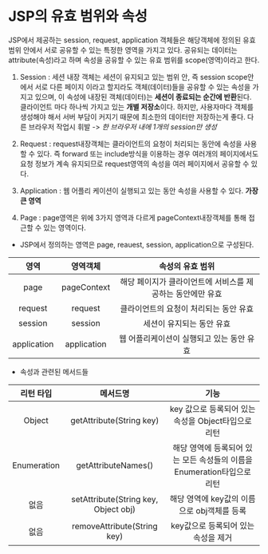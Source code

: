 # JSP의 유효 범위와 속성

JSP에서 제공하는 session, request, application 객체들은 해당객체에 정의된 유효범위 안에서 서로 공유할 수 있는 특정한 영역을 가지고 있다. 
공유되는 데이터는 attribute(속성)라고 하며 속성을 공유할 수 있는 유효 범위를 scope(영역)이라고 한다.

1. Session :
세션 내장 객체는 세션이 유지되고 있는 범위 안, 즉 session scope안에서 서로 다른 페이지 이라고 할지라도 객체(데이터)들을 공유할 수 있는 속성을 가지고 있으며,
이 속성에 내장된 객체(데이터)는 **세션이 종료되는 순간에 반환**된다.
클라이언트 마다 하나씩 가지고 있는 **개별 저장소**이다. 하지만, 사용자마다 객체를 생성해야 해서 서버 부담이 커지기 때문에 최소한의 데이터만 저장하는게 좋다.
다른 브라우저 작업시 휘발 -> *한 브라우저 내에 1개의 session만 생성*

2. Request :
request내장객체는 클라이언트의 요청이 처리되는 동안에 속성을 사용할 수 있다.
즉 forward 또는 include방식을 이용하는 경우 여러개의 페이지에서도 요청 정보가 계속 유지되므로 request영역의 속성을 여러 페이지에서 공유할 수 있다.

3. Application :
웹 어플리 케이션이 실행되고 있는 동안 속성을 사용할 수 있다. **가장 큰 영역**

4. Page :
page영역은 위에 3가지 영역과 다르게 pageContext내장객체를 통해 접근할 수 있는 영역이다.




- JSP에서 정의하는 영역은 page, reauest, session, application으로 구성된다. 


|영역|영역객체|속성의 유효 범위|
|:---:|:---:|:---:|
|page|pageContext|해당 페이지가 클라이언트에 서비스를 제공하는 동안에만 유효
|request|request|클라이언트의 요청이 처리되는 동안 유효
|session|session|세션이 유지되는 동안 유효
|application|application|웹 어플리케이션이 실행되고 있는 동안 유효




- 속성과 관련된 메서드들


|리턴 타입|메서드명|기능
|:---:|:---:|:---:|
|Object|getAttribute(String key)|key 값으로 등록되어 있는 속성을 Object타입으로 리턴
|Enumeration|getAttributeNames()|해당 영역에 등록되어 있는 모든 속성들의 이름을 Enumeration타입으로 리턴
|없음|setAttribute(String key, Object obj)|해당 영역에 key값의 이름으로 obj객체를 등록
|없음|removeAttribute(String key)|key값으로 등록되어 있는 속성을 제거
